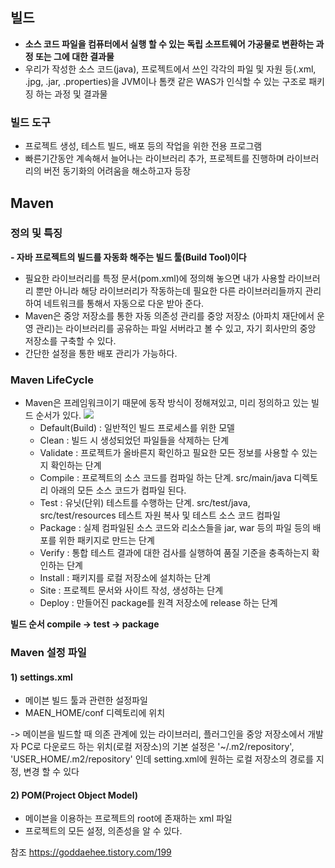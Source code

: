 ## 빌드
- **소스 코드 파일을 컴퓨터에서 실행 할 수 있는 독립 소프트웨어 가공물로 변환하는 과정 또는 그에 대한 결과물**
- 우리가 작성한 소스 코드(java), 프로젝트에서 쓰인 각각의 파일 및 자원 등(.xml, .jpg, .jar, .properties)을 JVM이나 톰캣 같은 WAS가 인식할 수 있는 구조로 패키징 하는 과정 및 결과물

### 빌드 도구
- 프로젝트 생성, 테스트 빌드, 배포 등의 작업을 위한 전용 프로그램
- 빠른기간동안 계속해서 늘어나는 라이브러리 추가, 프로젝트를 진행하며 라이브러리의 버전 동기화의 어려움을 해소하고자 등장


## Maven
### 정의 및 특징
**- 자바 프로젝트의 빌드를 자동화 해주는 빌드 툴(Build Tool)이다**
- 필요한 라이브러리를 특정 문서(pom.xml)에 정의해 놓으면 내가 사용할 라이브러리 뿐만 아니라 해당 라이브러리가 작동하는데 필요한 다른 라이브러리들까지 관리하여 네트워크를 통해서 자동으로 다운 받아 준다.
- Maven은 중앙 저장소를 통한 자동 의존성 관리를 중앙 저장소 (아파치 재단에서 운영 관리)는 라이브러리를 공유하는 파일 서버라고 볼 수 있고, 자기 회사만의 중앙 저장소를 구축할 수 있다. 
- 간단한 설정을 통한 배포 관리가 가능하다.


### Maven LifeCycle
- Maven은 프레임워크이기 때문에 동작 방식이 정해져있고, 미리 정의하고 있는 빌드 순서가 있다. 
![](https://blog.kakaocdn.net/dn/ysAxy/btqBTLmONJO/DH8KRLC3rkduni6kBY9UnK/img.jpg)
	- Default(Build) : 일반적인 빌드 프로세스를 위한 모델
	- Clean : 빌드 시 생성되었던 파일들을 삭제하는 단계
	- Validate : 프로젝트가 올바른지 확인하고 필요한 모든 정보를 사용할 수 있는지 확인하는 단계
	- Compile : 프로젝트의 소스 코드를 컴파일 하는 단계. src/main/java 디렉토리 아래의 모든 소스 코드가 컴파일 된다.
	- Test : 유닛(단위) 테스트를 수행하는 단계. src/test/java, src/test/resources 테스트 자원 복사 및 테스트 소스 코드 컴파일
	- Package : 실제 컴파일된 소스 코드와 리소스들을 jar, war 등의 파일 등의 배포를 위한 패키지로 만드는 단계
	- Verify : 통합 테스트 결과에 대한 검사를 실행하여 품질 기준을 충족하는지 확인하는 단계
	- Install : 패키지를 로컬 저장소에 설치하는 단계
	- Site : 프로젝트 문서와 사이트 작성, 생성하는 단계
	- Deploy : 만들어진 package를 원격 저장소에 release 하는 단계

**빌드 순서 compile -> test -> package**


### Maven 설정 파일
#### 1) settings.xml
- 메이븐 빌드 툴과 관련한 설정파일
- MAEN_HOME/conf 디렉토리에 위치


-> 메이븐을 빌드할 때 의존 관계에 있는 라이브러리, 플러그인을 중앙 저장소에서 개발자 PC로 다운로드 하는 위치(로컬 저장소)의 기본 설정은 '~/.m2/repository', 'USER_HOME/.m2/repository' 인데 setting.xml에 원하는 로컬 저장소의 경로를 지정, 변경 할 수 있다


#### 2) POM(Project Object Model)
- 메이븐을 이용하는 프로젝트의 root에 존재하는 xml 파일
- 프로젝트의 모든 설정, 의존성을 알 수 있다.


참조  https://goddaehee.tistory.com/199
